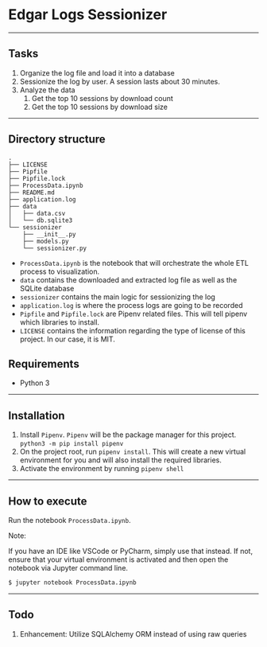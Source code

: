 # Edgar Logs Sessionizer

-----
## Tasks
1. Organize the log file and load it into a database
2. Sessionize the log by user. A session lasts about 30 minutes.
3. Analyze the data
   1. Get the top 10 sessions by download count
   2. Get the top 10 sessions by download size


---
## Directory structure

```                                                                                                                                         git:main*
.
├── LICENSE
├── Pipfile
├── Pipfile.lock
├── ProcessData.ipynb
├── README.md
├── application.log
├── data
│   ├── data.csv
│   └── db.sqlite3
└── sessionizer
    ├── __init__.py
    ├── models.py
    └── sessionizer.py

```
- `ProcessData.ipynb` is the notebook that will orchestrate the whole ETL process to visualization.
- `data` contains the downloaded and extracted log file as well as the SQLite database
- `sessionizer` contains the main logic for sessionizing the log
- `application.log` is where the process logs are going to be recorded
- `Pipfile` and `Pipfile.lock` are Pipenv related files. This will tell pipenv which libraries to install.
- `LICENSE` contains the information regarding the type of license of this project. In our case, it is MIT.

## Requirements

- Python 3

---
## Installation
1. Install `Pipenv`. `Pipenv` will be the package manager for this project. `python3 -m pip install pipenv`
2. On the project root, run `pipenv install`. This will create a new virtual environment for you and will also install the required libraries.
3. Activate the environment by running `pipenv shell`

----

## How to execute

Run the notebook `ProcessData.ipynb`.

Note:

If you have an IDE like VSCode or PyCharm, simply use that instead. 
If not, ensure that your virtual environment is activated and then open the notebook via Jupyter command line.

```bash
$ jupyter notebook ProcessData.ipynb
```

---
## Todo
1. Enhancement: Utilize SQLAlchemy ORM instead of using raw queries
